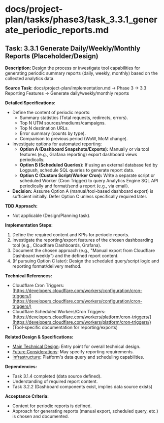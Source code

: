 # docs/project-plan/tasks/phase3/task_3.3.1_generate_periodic_reports.md

## Task: 3.3.1 Generate Daily/Weekly/Monthly Reports (Placeholder/Design)

**Description:**
Design the process or investigate tool capabilities for generating periodic summary reports (daily, weekly, monthly) based on the collected analytics data.

**Source Task:**
docs/project-plan/implementation.md -> Phase 3 -> 3.3 Reporting Features -> Generate daily/weekly/monthly reports

**Detailed Specifications:**
- Define the content of periodic reports:
    - Summary statistics (Total requests, redirects, errors).
    - Top N UTM sources/mediums/campaigns.
    - Top N destination URLs.
    - Error summary (counts by type).
    - Comparison to previous period (WoW, MoM change).
- Investigate options for automated reporting:
    - **Option A (Dashboard Snapshots/Exports):** Manually or via tool features (e.g., Grafana reporting) export dashboard views periodically.
    - **Option B (Scheduled Queries):** If using an external database fed by Logpush, schedule SQL queries to generate report data.
    - **Option C (Custom Script/Worker Cron):** Write a separate script or scheduled Worker (Cron Trigger) to query Analytics Engine SQL API periodically and format/send a report (e.g., via email).
- **Decision:** Assume Option A (manual/tool-based dashboard export) is sufficient initially. Defer Option C unless specifically required later.

**TDD Approach:**
- Not applicable (Design/Planning task).

**Implementation Steps:**
1.  Define the required content and KPIs for periodic reports.
2.  Investigate the reporting/export features of the chosen dashboarding tool (e.g., Cloudflare Dashboards, Grafana).
3.  Document the chosen approach (e.g., "Manual export from Cloudflare Dashboard weekly") and the defined report content.
4.  (If pursuing Option C later): Design the scheduled query/script logic and reporting format/delivery method.

**Technical References:**
- Cloudflare Cron Triggers: [https://developers.cloudflare.com/workers/configuration/cron-triggers/](https://developers.cloudflare.com/workers/configuration/cron-triggers/)
- Cloudflare Scheduled Workers/Cron Triggers: [https://developers.cloudflare.com/workers/platform/cron-triggers/](https://developers.cloudflare.com/workers/platform/cron-triggers/)
- (Tool-specific documentation for reporting/exports)

**Related Design & Specifications:**
- [Main Technical Design](../../../technical-design/DESIGN.md): Entry point for overall technical design.
- [Future Considerations](../../../technical-design/future_considerations.md): May specify reporting requirements.
- [Infrastructure](../../../technical-design/infrastructure.md): Platform's data query and scheduling capabilities.

**Dependencies:**
- Task 3.1.4 completed (data source defined).
- Understanding of required report content.
- Task 3.2.2 (Dashboard components exist, implies data source exists)

**Acceptance Criteria:**
- Content for periodic reports is defined.
- Approach for generating reports (manual export, scheduled query, etc.) is chosen and documented. 